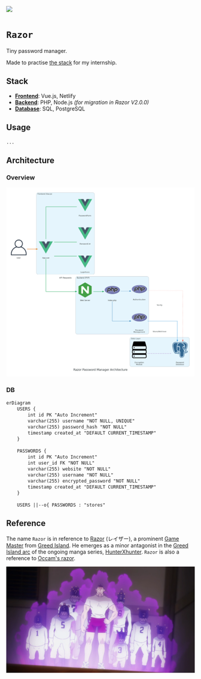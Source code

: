[![](https://img.shields.io/badge/razor_1.0.0-passing-green)](https://github.com/gongahkia/razor/releases/tag/1.0.0) 

# `Razor`

Tiny password manager.

Made to practise [the stack](#stack) for my internship. 

## Stack

* [**Frontend**](./razor-app/): Vue.js, Netlify
* [**Backend**](./src/): PHP, Node.js *(for migration in Razor V2.0.0)*
* [**Database**](./src/): SQL, PostgreSQL

## Usage


```console
...
```

## Architecture

### Overview

![](./asset/reference/architecture.png)

### DB

```mermaid
erDiagram
    USERS {
        int id PK "Auto Increment"
        varchar(255) username "NOT NULL, UNIQUE"
        varchar(255) password_hash "NOT NULL"
        timestamp created_at "DEFAULT CURRENT_TIMESTAMP"
    }
    
    PASSWORDS {
        int id PK "Auto Increment"
        int user_id FK "NOT NULL"
        varchar(255) website "NOT NULL"
        varchar(255) username "NOT NULL"
        varchar(255) encrypted_password "NOT NULL"
        timestamp created_at "DEFAULT CURRENT_TIMESTAMP"
    }
    
    USERS ||--o{ PASSWORDS : "stores"
```

## Reference

The name `Razor` is in reference to [Razor](https://hunterxhunter.fandom.com/wiki/Razor) (レイザー), a prominent [Game Master](https://hunterxhunter.fandom.com/wiki/G.I._Game_Masters) from [Greed Island](https://hunterxhunter.fandom.com/wiki/Greed_Island). He emerges as a minor antagonist in the [Greed Island arc](https://hunterxhunter.fandom.com/wiki/Greed_Island_arc) of the ongoing manga series, [HunterXhunter](https://hunterxhunter.fandom.com/wiki/Hunterpedia). `Razor` is also a reference to [Occam's razor](https://en.wikipedia.org/wiki/Occam%27s_razor).

![](./asset/logo/razor.webp)